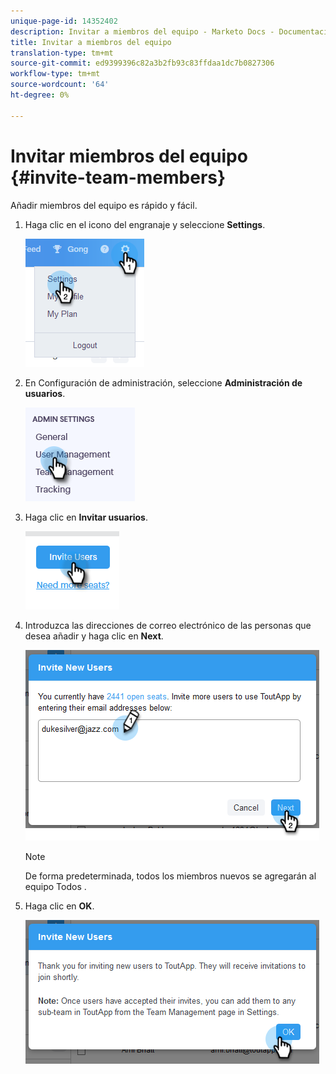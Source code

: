 ```yaml
---
unique-page-id: 14352402
description: Invitar a miembros del equipo - Marketo Docs - Documentación del producto
title: Invitar a miembros del equipo
translation-type: tm+mt
source-git-commit: ed9399396c82a3b2fb93c83ffdaa1dc7b0827306
workflow-type: tm+mt
source-wordcount: '64'
ht-degree: 0%

---
```



# Invitar miembros del equipo {#invite-team-members}

Añadir miembros del equipo es rápido y fácil.

1. Haga clic en el icono del engranaje y seleccione **Settings**.

   ![](assets/one.png)

1. En Configuración de administración, seleccione **Administración de usuarios**.

   ![](assets/invite-team-members-2.png)

1. Haga clic en **Invitar usuarios**.

   ![](assets/invite-team-members-3.png)

1. Introduzca las direcciones de correo electrónico de las personas que desea añadir y haga clic en **Next**.

   ![](assets/four.png)

   >[!NOTE]
   >
   >De forma predeterminada, todos los miembros nuevos se agregarán al equipo Todos .

1. Haga clic en **OK**.

   ![](assets/five.png)
